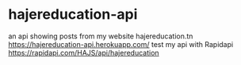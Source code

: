 # hajereducation-api
an api showing posts from my website hajereducation.tn
https://hajereducation-api.herokuapp.com/
test my api with  Rapidapi
https://rapidapi.com/HAJS/api/hajereducation
